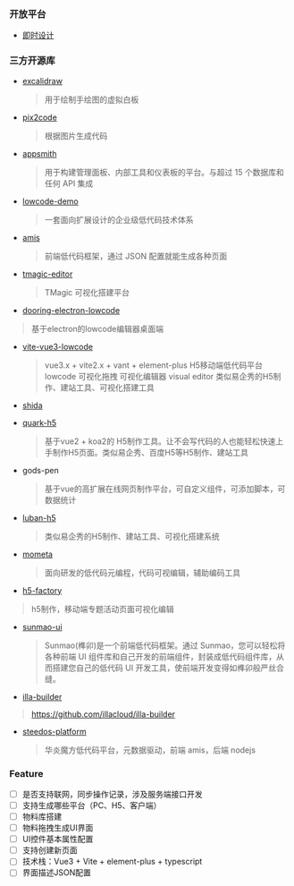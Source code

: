 ### 开放平台

- [即时设计](https://js.design/home)

### 三方开源库

- [excalidraw](https://github.com/excalidraw/excalidraw)

  > 用于绘制手绘图的虚拟白板

- [pix2code](https://github.com/tonybeltramelli/pix2code)

  > 根据图片生成代码

- [appsmith](https://github.com/appsmithorg/appsmith)

  > 用于构建管理面板、内部工具和仪表板的平台。与超过 15 个数据库和任何 API 集成

- [lowcode-demo](https://github.com/alibaba/lowcode-demo)

  > 一套面向扩展设计的企业级低代码技术体系

- [amis](https://github.com/baidu/amis)

  > 前端低代码框架，通过 JSON 配置就能生成各种页面

- [tmagic-editor](https://github.com/Tencent/tmagic-editor)

  > TMagic 可视化搭建平台

- [dooring-electron-lowcode](https://github.com/H5-Dooring/dooring-electron-lowcode)

> 基于electron的lowcode编辑器桌面端

- [vite-vue3-lowcode](https://github.com/buqiyuan/vite-vue3-lowcode)

  > vue3.x + vite2.x + vant + element-plus H5移动端低代码平台 lowcode 可视化拖拽 可视化编辑器 visual editor 类似易企秀的H5制作、建站工具、可视化搭建工具

- [shida](https://github.com/tnfe/shida)

- [quark-h5](https://github.com/huangwei9527/quark-h5)

  > 基于vue2 + koa2的 H5制作工具。让不会写代码的人也能轻松快速上手制作H5页面。类似易企秀、百度H5等H5制作、建站工具

- gods-pen

  > 基于vue的高扩展在线网页制作平台，可自定义组件，可添加脚本，可数据统计

- [luban-h5](https://github.com/ly525/luban-h5)

  > 类似易企秀的H5制作、建站工具、可视化搭建系统

- [mometa](https://github.com/imcuttle/mometa)

  > 面向研发的低代码元编程，代码可视编辑，辅助编码工具

- [h5-factory](https://github.com/yangyuji/h5-factory)

> h5制作，移动端专题活动页面可视化编辑

- [sunmao-ui](https://github.com/smartxworks/sunmao-ui)

  > Sunmao(榫卯)是一个前端低代码框架。通过 Sunmao，您可以轻松将各种前端 UI 组件库和自己开发的前端组件，封装成低代码组件库，从而搭建您自己的低代码 UI 开发工具，使前端开发变得如榫卯般严丝合缝。

- [illa-builder](https://github.com/illacloud/illa-builder)

> https://github.com/illacloud/illa-builder

- [steedos-platform](https://github.com/steedos/steedos-platform)

  > 华炎魔方低代码平台，元数据驱动，前端 amis，后端 nodejs

### Feature

- [ ] 是否支持联网，同步操作记录，涉及服务端接口开发
- [ ] 支持生成哪些平台（PC、H5、客户端）
- [ ] 物料库搭建
- [ ] 物料拖拽生成UI界面
- [ ] UI控件基本属性配置
- [ ] 支持创建新页面
- [ ] 技术栈：Vue3 + Vite + element-plus + typescript
- [ ] 界面描述JSON配置